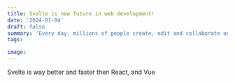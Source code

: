 ```yaml
---
title: Svelte is new future in web development!
date: '2024-01-04'
draft: false
summary: 'Every day, millions of people create, edit and collaborate on digital files. In this post, we describe our vision of local-first architecture - where collaboration can occur in real time, without a big cloud in the middle.'
tags:

image:
---
```


Svelte is way better and faster then React, and Vue
